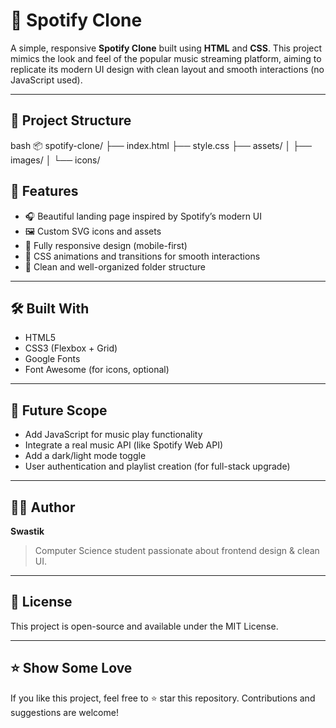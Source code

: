 # 🎵 Spotify Clone

A simple, responsive **Spotify Clone** built using **HTML** and **CSS**. This project mimics the look and feel of the popular music streaming platform, aiming to replicate its modern UI design with clean layout and smooth interactions (no JavaScript used).

---

## 📁 Project Structure

bash
📦 spotify-clone/
├── index.html
├── style.css
├── assets/
│   ├── images/
│   └── icons/


## 🚀 Features

* 🎧 Beautiful landing page inspired by Spotify’s modern UI
* 🖼️ Custom SVG icons and assets
* 📱 Fully responsive design (mobile-first)
* 🎨 CSS animations and transitions for smooth interactions
* 📂 Clean and well-organized folder structure

---

## 🛠️ Built With

* HTML5
* CSS3 (Flexbox + Grid)
* Google Fonts
* Font Awesome (for icons, optional)

---

## 🎯 Future Scope

* Add JavaScript for music play functionality
* Integrate a real music API (like Spotify Web API)
* Add a dark/light mode toggle
* User authentication and playlist creation (for full-stack upgrade)

---

## 🧑‍💻 Author

**Swastik**

> Computer Science student passionate about frontend design & clean UI.

---

## 📜 License

This project is open-source and available under the MIT License.

---

## ⭐ Show Some Love

If you like this project, feel free to ⭐ star this repository. Contributions and suggestions are welcome!

